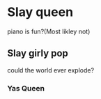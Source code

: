 # Slay queen
piano is fun?(Most likley not)
## Slay girly pop
could the world ever explode? 
### Yas Queen

